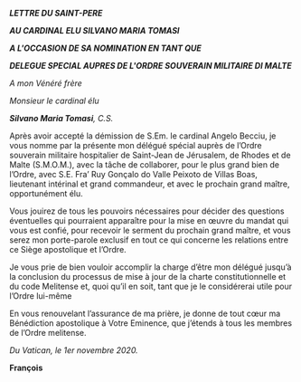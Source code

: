 ***LETTRE DU SAINT-PERE***

***AU CARDINAL ELU SILVANO MARIA TOMASI***

***A L'OCCASION DE SA NOMINATION EN TANT QUE***

***DELEGUE SPECIAL AUPRES DE L'ORDRE SOUVERAIN MILITAIRE DI MALTE***

*A mon Vénéré frère*

*Monsieur le cardinal élu*

***Silvano Maria Tomasi**, C.S.*

Après avoir accepté la démission de S.Em. le cardinal Angelo Becciu, je vous nomme par la présente mon délégué spécial auprès de l’Ordre souverain militaire hospitalier de Saint-Jean de Jérusalem, de Rhodes et de Malte (S.M.O.M.), avec la tâche de collaborer, pour le plus grand bien de l’Ordre, avec S.E. Fra’ Ruy Gonçalo do Valle Peixoto de Villas Boas, lieutenant intérinal et grand commandeur, et avec le prochain grand maître, opportunément élu.

Vous jouirez de tous les pouvoirs nécessaires pour décider des questions éventuelles qui pourraient apparaître pour la mise en œuvre du mandat qui vous est confié, pour recevoir le serment du prochain grand maître, et vous serez mon porte-parole exclusif en tout ce qui concerne les relations entre ce Siège apostolique et l’Ordre.

Je vous prie de bien vouloir accomplir la charge d’être mon délégué jusqu’à la conclusion du processus de mise à jour de la charte constitutionnelle et du code Melitense et, quoi qu’il en soit, tant que je le considérerai utile pour l’Ordre lui-même

En vous renouvelant l’assurance de ma prière, je donne de tout cœur ma Bénédiction apostolique à Votre Eminence, que j’étends à tous les membres de l’Ordre melitense.

*Du Vatican, le 1er novembre 2020.*

**François**